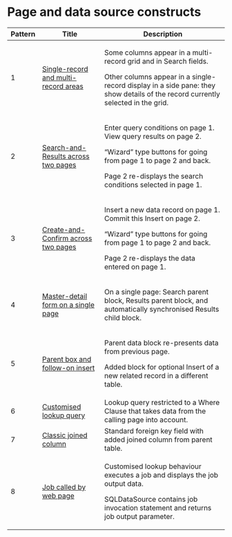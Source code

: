 # Page and data source constructs

|**Pattern**|**Title**|**Description**|
|--------|--------|--------|
|1       |[Single-record and multi-record areas](/docs/Web%20and%20app%20UIs/Page%20and%20data%20source%20constructs/Pattern%201%20Singlerecord%20and%20multirecord%20areas.md)|<p>Some columns appear in a multi-record grid and in Search fields.</p><p>Other columns appear in a single-record display in a side pane: they show details of the record currently selected in the grid.</p>|
|2       |[Search-and-Results across two pages](/docs/Web%20and%20app%20UIs/Page%20and%20data%20source%20constructs/Pattern%202%20Searchandresults%20across%20two%20pages.md)|<p>Enter query conditions on page 1. View query results on page 2.</p><p>“Wizard” type buttons for going from page 1 to page 2 and back.</p><p>Page 2 re-displays the search conditions selected in page 1.</p>|
|3       |[Create-and-Confirm across two pages](/docs/Web%20and%20app%20UIs/Page%20and%20data%20source%20constructs/Pattern%203%20Createandconfirm%20across%20two%20pages.md)|<p>Insert a new data record on page 1. Commit this Insert on page 2.</p><p>“Wizard” type buttons for going from page 1 to page 2 and back.</p><p>Page 2 re-displays the data entered on page 1.</p>|
|4       |[Master-detail form on a single page](/docs/Web%20and%20app%20UIs/Page%20and%20data%20source%20constructs/Pattern%204%20Masterdetail%20form%20on%20a%20single%20page.md)|<p>On a single page: Search parent block, Results parent block, and automatically synchronised Results child block.</p>|
|5       |[Parent box and follow-on insert](/docs/Web%20and%20app%20UIs/Page%20and%20data%20source%20constructs/Pattern%205%20Parent%20box%20and%20followon%20insert.md)|<p>Parent data block re-presents data from previous page.</p><p>Added block for optional Insert of a new related record in a different table.</p>|
|6       |[Customised lookup query](/docs/Web%20and%20app%20UIs/Page%20and%20data%20source%20constructs/Pattern%206%20Customised%20lookup%20query.md)|Lookup query restricted to a Where Clause that takes data from the calling page into account.|
|7       |[Classic joined column](/docs/Web%20and%20app%20UIs/Page%20and%20data%20source%20constructs/Pattern%207%20Classic%20joined%20column.md)|Standard foreign key field with added joined column from parent table.|
|8       |[Job called by web page](/docs/Web%20and%20app%20UIs/Page%20and%20data%20source%20constructs/Pattern%208%20Job%20called%20by%20web%20page.md)|<p>Customised lookup behaviour executes a job and displays the job output data.</p><p>SQLDataSource contains job invocation statement and returns job output parameter.</p>|